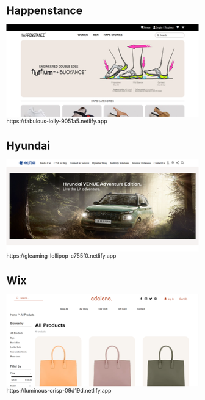 <h1> Happenstance </h1>
<a href="https://fabulous-lolly-9051a5.netlify.app"><img src="Happenstance.png"></a>
https://fabulous-lolly-9051a5.netlify.app


<h1> Hyundai </h1>
<a href="https://gleaming-lollipop-c755f0.netlify.app"><img src="hyundai.png"></a>
https://gleaming-lollipop-c755f0.netlify.app


<h1> Wix </h1>
<a href="https://luminous-crisp-09d19d.netlify.app"><img src="wix.png"></a>
https://luminous-crisp-09d19d.netlify.app
